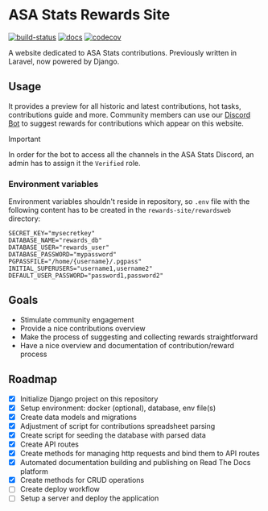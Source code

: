 # ASA Stats Rewards Site

[![build-status](https://github.com/asastats/rewards-site/actions/workflows/test.yml/badge.svg)](https://github.com/asastats/rewards-site/actions/workflows/test.yml) [![docs](https://app.readthedocs.org/projects/rewards-site/badge/?version=latest)](https://rewards-site.readthedocs.io/en/latest/?badge=latest) [![codecov](https://codecov.io/gh/asastats/rewards-site/graph/badge.svg?token=DQC4SRY8J9)](https://codecov.io/gh/asastats/rewards-site)  

A website dedicated to ASA Stats contributions. Previously written in Laravel, now powered by Django.

## Usage

It provides a preview for all historic and latest contributions, hot tasks, contributions guide and more. Community members can use our [Discord Bot](url) to suggest rewards for contributions which appear on this website.

> [!IMPORTANT]
> In order for the bot to access all the channels in the ASA Stats Discord, an admin has to assign it the `Verified` role.

### Environment variables

Environment variables shouldn't reside in repository, so `.env` file with the following content has to be created in the `rewards-site/rewardsweb` directory:

```
SECRET_KEY="mysecretkey"
DATABASE_NAME="rewards_db"
DATABASE_USER="rewards_user"
DATABASE_PASSWORD="mypassword"
PGPASSFILE="/home/{username}/.pgpass"
INITIAL_SUPERUSERS="username1,username2"
DEFAULT_USER_PASSWORD="password1,password2"
```

## Goals

- Stimulate community engagement 
- Provide a nice contributions overview
- Make the process of suggesting and collecting rewards straightforward
- Have a nice overview and documentation of contribution/reward process

## Roadmap

- [x] Initialize Django project on this repository
- [x] Setup environment: docker (optional), database, env file(s)
- [x] Create data models and migrations
- [x] Adjustment of script for contributions spreadsheet parsing
- [x] Create script for seeding the database with parsed data
- [x] Create API routes
- [x] Create methods for managing http requests and bind them to API routes
- [x] Automated documentation building and publishing on Read The Docs platform
- [x] Create methods for CRUD operations
- [ ] Create deploy workflow
- [ ] Setup a server and deploy the application
